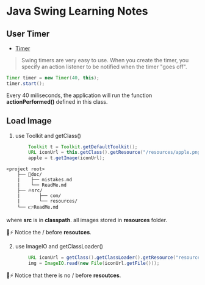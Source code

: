 <h1>Java Swing Learning Notes</h1>

[](../../doc/utilities.md)

## User Timer
* [Timer](https://docs.oracle.com/javase/tutorial/uiswing/misc/timer.html)

> Swing timers are very easy to use. When you create the timer, you specify an action listener to be notified when the timer "goes off". 

```java
Timer timer = new Timer(40, this);
timer.start();
```

Every 40 miliseconds, the application will run the function **actionPerformed()** defined in this class.

## Load Image

1. use Toolkit and getClass()
```java
		Toolkit t = Toolkit.getDefaultToolkit();
		URL iconUrl = this.getClass().getResource("/resources/apple.png");
		apple = t.getImage(iconUrl);
```
```output
<project root>
    ├── 📝doc/
    |    ├── mistakes.md 
    |    └── ReadMe.md 
    ├── 🔥src/
    |       ├── com/
    |       └── resources/
    └── 👉ReadMe.md
```
where **src** is in **classpath**. all images stored in **resources** folder.

🔔⚡️ Notice the / before **resoutces**.

2. use ImageIO and getClassLoader()
```java
		URL iconUrl = getClass().getClassLoader().getResource("resources/diamondK.gif");
		img = ImageIO.read(new File(iconUrl.getFile()));
```
🔔⚡️ Notice that there is no / before **resoutces**.